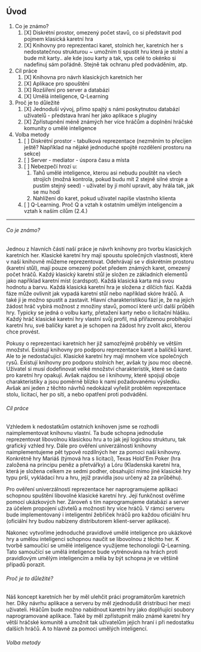 ## Úvod
1. Co je známo?
    1. [X] Diskrétní prostor, omezený počet stavů, co si představit pod pojmem klasická karetní hra
    1. [X] Knihovny pro reprezentaci karet, stolních her, karetních her s nedostatečnou strukturou ~ umožním ti spustit hru která je stolní a bude mít karty.. ale kde jsou karty a tak, vps celé to okénko si nadefinuj sám pořádně. Stejně tak ochranu před podváděním, atp.
1. Cíl práce
    1. [X] Knihovna pro návrh klasických karetních her
    1. [X] Aplikace pro spouštění
    1. [X] Rozšíření pro server a databázi
    1. [X] Umělá inteligence, Q-Learning
1. Proč je to důležité
    1. [X] Jednoduší vývoj, přímo spajtý s námi poskytnutou databází uživatelů - představa hraní her jako aplikace s pluginy
    1. [X] Zpřístupnění méně známých her více hráčům a doplnění hráčské komunity o umělé inteligence
1. Volba metody
    1. [ ] Diskrétní prostor - tabulková reprezentace (nezměním to přecijen ještě? Například na nějaké jednoduché spojité rozdělení prostoru na sekce)
    1. [ ] Server - mediator - úspora času a místa
    1. [ ] Nebezpečí hrozí u:
        1. Tahů umělé inteligence, kterou asi nebudu pouštět na všech strojích (možná kontrola, pokud budu mít 2 stejně silné stroje a pustím stejný seed) - uživatel by jí mohl upravit, aby hrála tak, jak se mu hodí
        1. Nahlížení do karet, pokud uživatel napíše vlastního klienta
    1. [ ] Q-Learning. Proč Q a vztah k ostatním umělým inteligencím a vztah k naším cílům (2.4.)

___
###### Co je známo?
Jednou z hlavních částí naší práce je návrh knihovny pro tvorbu klasických karetních her. Klasické karetní hry mají spoustu společných vlastností, které v naší knihovně můžeme reprezentovat. Odehrávají se v diskrétním prostoru (karetní stůl), mají pouze omezený počet předem známých karet, omezený počet hráčů. Každý klasický karetní stůl je složen ze základních elementů jako například karetní míst (cardspot). Každá klasická karta má svou hodnotu a barvu. Každá klasická karetní hra je složena z dílčích fází. Každá fáze může ovlivnit jak vypadá karetní stůl nebo například skóre hráčů. A také ji je možno spustit a zastavit. Hlavní charakteristikou fází je, že na jejich žádost hráč vybírá možnost z množiny stavů, pomocí které určí další průběh hry. Typicky se jedná o volbu karty, přetažení karty nebo o licitační hlášku. Každý hráč klasické karetní hry vlastní svůj profil, má přiřazenou probíhající karetní hru, své balíčky karet a je schopen na žádost hry zvolit akci, kterou chce provést.

Pokusy o reprezentaci karetních her již samozřejmě proběhly ve větším množství. Existují knihovny pro podporu reprezentace karet a balíčků karet. Ale to je nedostačující. Klasické karetní hry mají mnohem více společných rysů. Existují knihovny pro podporu stolních her, avšak ty jsou moc obecné. Uživatel si musí dodefinovat velké množství charakteristik, které se často pro karetní hry opakují. Avšak najdou se i knihovny, které spojují oboje charakteristiky a jsou poměrně blízko k nami požadovanému výsledku. Avšak ani jeden z těchto návrhů nedokázal vyřešit problém reprezentace stolu, licitací, her po síti, a nebo opatření proti podvádění.

###### Cíl práce
Vzhledem k nedostatkům ostatních knihoven jsme se rozhodli naimplementovat knihovnu vlastní. Ta bude schopna jednoduše reprezentovat libovolnou klasickou hru a to jak její logickou strukturu, tak grafický vzhled hry. Dále pro ověření univerzálnosti knihovny naimplementujeme pět typově rozdílných her za pomoci naší knihovny. Konkrétně hry Mariáš (týmová hra s licitací), Texas Hold'Em Poker (hra založená na principu peněz a přetvářky) a Lóru (Kladenská karetní hra, která je složena celkem ze sedmi podher, obsahující mimo jiné klasické hry typu prší, vykládací hru a hru, jejíž pravidla jsou určeny až za průběhu).

Pro ověření univerzálnosti reprezentace her naprogramujeme aplikaci schopnou spuštění libovolné klasické karetní hry. Její funkčnost ověříme pomocí ukázkových her. Zároveň s tím naprogramujeme databázi a server za účelem propojení uživtelů a možnosti hry více hráčů. V rámci serveru bude implementovaný i inteligentní žebříček hráčů pro každou oficiální hru (oficiální hry budou nabízeny distributorem klient-server aplikace).

Nakonec vytvoříme jednoduché pravidlové umělé inteligence pro ukázkové hry a umělou inteligenci schopnou naučit se libovolnou z těchto her. K tvorbě samoučící se umělé inteligence využijeme techonologii Q-Learning. Tato samoučící se umělá inteligence bude vytrénována na hrách proti pravidlovým umělým inteligencím a měla by být schopna je ve většině případů porazit.

###### Proč je to důležité?
Náš koncept karetních her by měl ulehčit práci programátorům karetních her. Díky návrhu aplikace a serveru by měl zjednodušit dristribuci her mezi uživateli. Hráčům bude možno nabídnout karetní hry jako doplňující soubory naprogramované aplikace. Také by měl zpřístupnit málo známé karetní hry větší hráčské komunitě a umožnit tak uživatelům jejich hraní i při nedostatku dalších hráčů. A to hlavně za pomoci umělých inteligencí.

###### Volba metody
